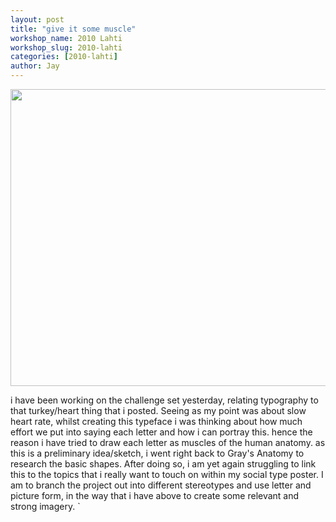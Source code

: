 ```yaml
---
layout: post
title: "give it some muscle"
workshop_name: 2010 Lahti
workshop_slug: 2010-lahti
categories: [2010-lahti]
author: Jay 
---
```

<a href="http://workshops.nodebox.net/2010/wp-content/uploads/HPIM09161.jpg"><img src="http://workshops.nodebox.net/2010/wp-content/uploads/HPIM09161-1024x770.jpg" alt="" title="HPIM0916" width="632" height="475" class="alignright size-large wp-image-246" /></a>

i have been working on the challenge set yesterday, relating typography to that turkey/heart thing that i posted. Seeing as my point was about slow heart rate, whilst creating this typeface i was thinking about how much effort we put into saying each letter and how i can portray this. hence the reason i have tried to draw each letter as muscles of the human anatomy. as this is a preliminary idea/sketch, i went right back to Gray's Anatomy to research the basic shapes. 
After doing so, i am yet again struggling to link this to the topics that i really want to touch on within my social type poster.
I am to branch the project out into different stereotypes and use letter and picture form, in the way that i have above to create some relevant and strong imagery. `

